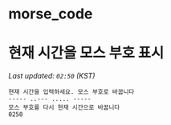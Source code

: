 # morse_code
# 현재 시간을 모스 부호 표시
<!-- MORSE_TIME_START -->
_Last updated: `02:50` (KST)_

```
현재 시간을 입력하세요. 모스 부호로 바꿉니다
----- ..--- ..... -----
모스 부호를 다시 현재 시간으로 바꿉니다
0250
```
<!-- MORSE_TIME_END -->
